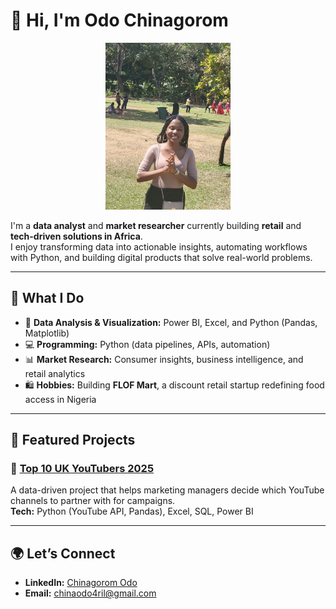 # 👋 Hi, I'm Odo Chinagorom

<p align="center">
  <img src="./Profile%20picture.jpg" alt="Chinagorom Odo" width="200">
</p>


I'm a **data analyst** and **market researcher** currently building **retail** and **tech-driven solutions in Africa**.  
I enjoy transforming data into actionable insights, automating workflows with Python, and building digital products that solve real-world problems.

---

## 🔧 What I Do

- 🧠 **Data Analysis & Visualization:** Power BI, Excel, and Python (Pandas, Matplotlib)  
- 💻 **Programming:** Python (data pipelines, APIs, automation)  
- 📊 **Market Research:** Consumer insights, business intelligence, and retail analytics  
- 🛍️ **Hobbies:** Building **FLOF Mart**, a discount retail startup redefining food access in Nigeria  

---

## 🚀 Featured Projects

### 🎥 [Top 10 UK YouTubers 2025](https://chinagromodo.github.io/Top-UK-Youtubers-/)
A data-driven project that helps marketing managers decide which YouTube channels to partner with for campaigns.  
**Tech:** Python (YouTube API, Pandas), Excel, SQL, Power BI  

---


## 🌍 Let’s Connect

- **LinkedIn:** [Chinagorom Odo](https://www.linkedin.com/in/chinagorom-odo-62a1b11b7)  
- **Email:** [chinaodo4ril@gmail.com](mailto:chinaodo4ril@gmail.com)
